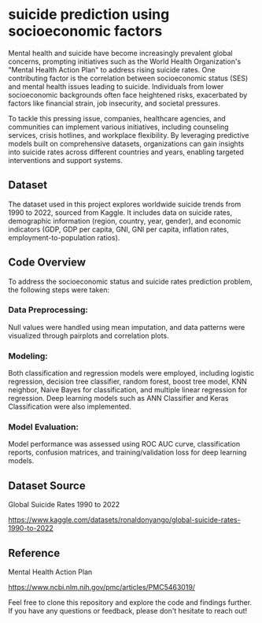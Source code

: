 # suicide prediction using socioeconomic factors

Mental health and suicide have become increasingly prevalent global concerns, prompting initiatives such as the World Health Organization's "Mental Health Action Plan" to address rising suicide rates. One contributing factor is the correlation between socioeconomic status (SES) and mental health issues leading to suicide. Individuals from lower socioeconomic backgrounds often face heightened risks, exacerbated by factors like financial strain, job insecurity, and societal pressures.

To tackle this pressing issue, companies, healthcare agencies, and communities can implement various initiatives, including counseling services, crisis hotlines, and workplace flexibility. By leveraging predictive models built on comprehensive datasets, organizations can gain insights into suicide rates across different countries and years, enabling targeted interventions and support systems.

## Dataset
The dataset used in this project explores worldwide suicide trends from 1990 to 2022, sourced from Kaggle. It includes data on suicide rates, demographic information (region, country, year, gender), and economic indicators (GDP, GDP per capita, GNI, GNI per capita, inflation rates, employment-to-population ratios).

## Code Overview
To address the socioeconomic status and suicide rates prediction problem, the following steps were taken:

### Data Preprocessing:
Null values were handled using mean imputation, and data patterns were visualized through pairplots and correlation plots.

### Modeling: 
Both classification and regression models were employed, including logistic regression, decision tree classifier, random forest, boost tree model, KNN neighbor, Naive Bayes for classification, and multiple linear regression for regression. Deep learning models such as ANN Classifier and Keras Classification were also implemented.

### Model Evaluation: 
Model performance was assessed using ROC AUC curve, classification reports, confusion matrices, and training/validation loss for deep learning models.

## Dataset Source
Global Suicide Rates 1990 to 2022

https://www.kaggle.com/datasets/ronaldonyango/global-suicide-rates-1990-to-2022


## Reference
Mental Health Action Plan

https://www.ncbi.nlm.nih.gov/pmc/articles/PMC5463019/

Feel free to clone this repository and explore the code and findings further. If you have any questions or feedback, please don't hesitate to reach out!
